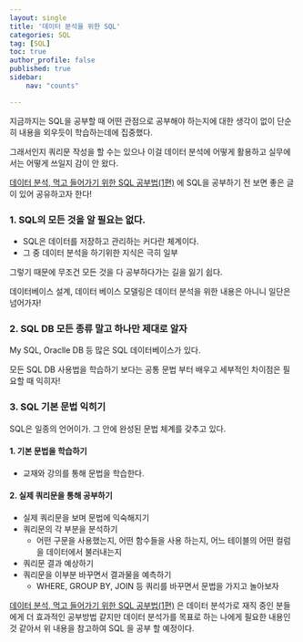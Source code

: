 ```yaml
---
layout: single
title: '데이터 분석을 위한 SQL'
categories: SQL
tag: [SQL]
toc: true 
author_profile: false
published: true
sidebar:
    nav: "counts"

---
```


지금까지는 SQL을 공부할 때 어떤 관점으로 공부해야 하는지에 대한 생각이 없이 단순히 내용을 외우듯이 학습하는데에 집중했다.

그래서인지 쿼리문 작성을 할 수는 있으나 이걸 데이터 분석에 어떻게 활용하고 실무에서는 어떻게 쓰일지 감이 안 왔다.

<a href = 'https://brunch.co.kr/@minu-log/5'>데이터 분석, 먹고 들어가기 위한 SQL 공부법(1편)</a> 에 SQL을 공부하기 전 보면 좋은 글이 있어 공유하고자 한다!


### 1. SQL의 모든 것을 알 필요는 없다.
- SQL은 데이터를 저장하고 관리하는 커다란 체계이다.
- 그 중 데이터 분석을 하기위한 지식은 극히 일부

그렇기 때문에 무조건 모든 것을 다 공부하다가는 길을 잃기 쉽다.

데이터베이스 설계, 데이터 베이스 모델링은 데이터 분석을 위한 내용은 아니니 일단은 넘어가자!

### 2.  SQL DB 모든 종류 말고 하나만 제대로 알자 
My SQL, Oraclle DB 등 많은 SQL 데이터베이스가 있다. 

모든  SQL DB 사용법을 학습하기 보다는 공통 문법 부터 배우고 세부적인 차이점은 필요할 때 익히자!

### 3. SQL 기본 문법 익히기
SQL은 일종의 언어이가. 그 안에 완성된 문법 체계를 갖추고 있다.

#### 1. 기본 문법을 학습하기
- 교재와 강의를 통해 문법을 학습한다.

#### 2. 실제 쿼리문을 통해 공부하기 
- 실제 쿼리문을 보며 문법에 익숙해지기
- 쿼리문의 각 부분을 분석하기
    - 어떤 구문을 사용했는지, 어떤 함수들을 사용 하는지, 어느 테이블의 어떤 컬럼을 데이터에서 불러내는지
- 쿼리문 결과 예상하기
- 쿼리문을 이부분 바꾸면서 결과물을 예측하기 
    - WHERE, GROUP BY, JOIN 등 쿼리를 바꾸면서 문법을 가지고 놀아보자


<a href = 'https://brunch.co.kr/@minu-log/5'>데이터 분석, 먹고 들어가기 위한 SQL 공부법(1편)</a>  은 데이터 분석가로 재직 중인 분들에게 더 효과적인 공부방법 같지만 데이터 분석가를 목표로 하는 나에게 필요한 내용인 것 같아서 위 내용을 참고하여 SQL 을 공부 할 예정이다.


    




